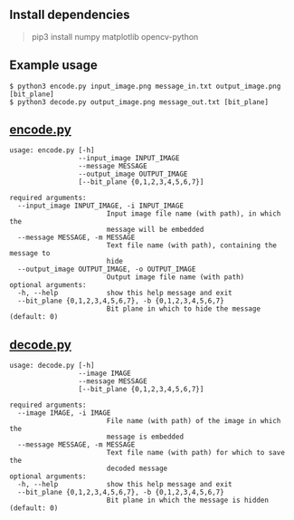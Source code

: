 ## Install dependencies
> pip3 install numpy matplotlib opencv-python
## Example usage
`$ python3 encode.py input_image.png message_in.txt output_image.png [bit_plane]`  
`$ python3 decode.py output_image.png message_out.txt [bit_plane]`
## [encode.py](https://github.com/laurelkeys/image-processing/blob/master/assignment-4/encode.py)
```
usage: encode.py [-h]
                 --input_image INPUT_IMAGE
                 --message MESSAGE
                 --output_image OUTPUT_IMAGE
                 [--bit_plane {0,1,2,3,4,5,6,7}]

required arguments:
  --input_image INPUT_IMAGE, -i INPUT_IMAGE
                        Input image file name (with path), in which the
                        message will be embedded
  --message MESSAGE, -m MESSAGE
                        Text file name (with path), containing the message to
                        hide
  --output_image OUTPUT_IMAGE, -o OUTPUT_IMAGE
                        Output image file name (with path)
optional arguments:
  -h, --help            show this help message and exit
  --bit_plane {0,1,2,3,4,5,6,7}, -b {0,1,2,3,4,5,6,7}
                        Bit plane in which to hide the message (default: 0)
```
## [decode.py](https://github.com/laurelkeys/image-processing/blob/master/assignment-4/decode.py)
```
usage: decode.py [-h]
                 --image IMAGE
                 --message MESSAGE
                 [--bit_plane {0,1,2,3,4,5,6,7}]

required arguments:
  --image IMAGE, -i IMAGE
                        File name (with path) of the image in which the
                        message is embedded
  --message MESSAGE, -m MESSAGE
                        Text file name (with path) for which to save the
                        decoded message
optional arguments:
  -h, --help            show this help message and exit
  --bit_plane {0,1,2,3,4,5,6,7}, -b {0,1,2,3,4,5,6,7}
                        Bit plane in which the message is hidden (default: 0)
```